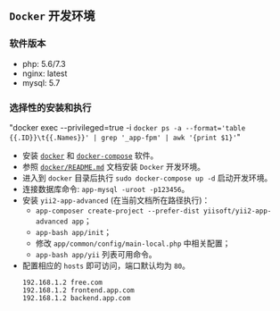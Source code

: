 ## `Docker` 开发环境

### 软件版本

* php: 5.6/7.3
* nginx: latest
* mysql: 5.7

### 选择性的安装和执行


"docker exec --privileged=true -i `docker ps -a --format='table {{.ID}}\t{{.Names}}' | grep '_app-fpm' | awk '{print $1}'`"


* 安装 [`docker`](https://docs.docker.com/install/linux/docker-ce/ubuntu/#install-docker-ce) 和 [`docker-compose`](https://docs.docker.com/compose/install/#install-compose) 软件。
* 参照 [`docker/README.md`](https://github.com/jtleon/docker/blob/master/docker/README.md) 文档安装 `Docker` 开发环境。
* 进入到 `docker` 目录后执行 `sudo docker-compose up -d` 启动开发环境。
* 连接数据库命令: `app-mysql -uroot -p123456`。
* 安装 `yii2-app-advanced` (在当前文档所在路径执行)：
    * `app-composer create-project --prefer-dist yiisoft/yii2-app-advanced app`；
    * `app-bash app/init`；
    * 修改 `app/common/config/main-local.php` 中相关配置；
    * `app-bash app/yii` 列表可用命令。
* 配置相应的 `hosts` 即可访问，端口默认均为 `80`。
    ```
    192.168.1.2 free.com
    192.168.1.2 frontend.app.com
    192.168.1.2 backend.app.com
    ```